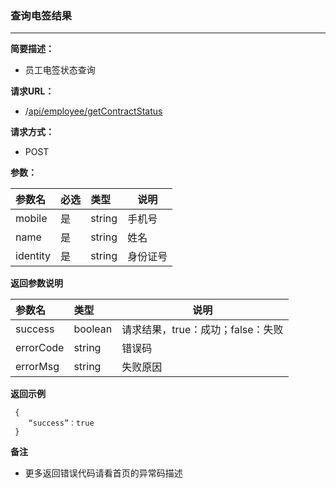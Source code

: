 ### 查询电签结果

---

**简要描述：**

* 员工电签状态查询

**请求URL：**

* /[api/employee/getContractStatus](https://contract-qa.gongmall.com/api/employee/getContractStatus)

**请求方式：**

* POST 

**参数：**

| 参数名 | 必选 | 类型 | 说明 |
| :--- | :--- | :--- | --- |
| mobile | 是 | string | 手机号 |
| name | 是 | string | 姓名 |
| identity | 是 | string | 身份证号 |

**返回参数说明**

| 参数名 | 类型 | 说明 |
| :--- | :--- | --- |
| success | boolean | 请求结果，true：成功；false：失败 |
| errorCode | string | 错误码 |
| errorMsg | string | 失败原因 |

**返回示例**

```
 {
    “success”：true
 }
```

**备注**

* 更多返回错误代码请看首页的异常码描述



